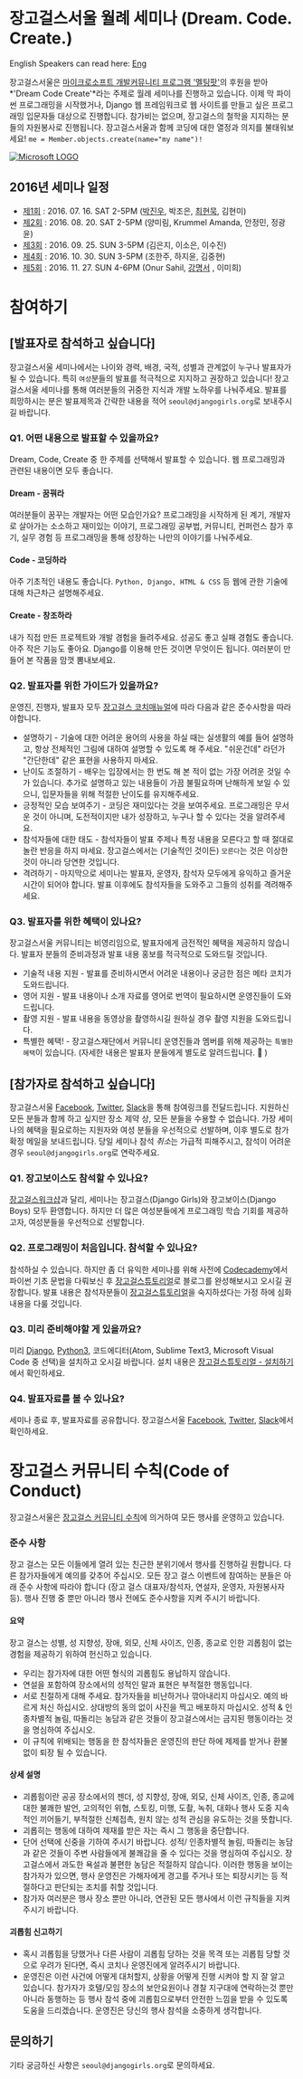 # 장고걸스서울 월례 세미나 (Dream. Code. Create.)
English Speakers can read here: [Eng](https://github.com/DjangoGirlsSeoul/seminar/blob/master/readme-en.md)

장고걸스서울은 [마이크로소프트 개발커뮤니티 프로그램 '멜팅팟'](https://www.microsoft.com/ko-kr/events/2016-5/meltingpot/default.aspx)의 후원을 받아 *'Dream Code Create'*라는 주제로 월례 세미나를 진행하고 있습니다. 이제 막 파이썬 프로그래밍을 시작했거나, Django 웹 프레임워크로 웹 사이트를 만들고 싶은 프로그래밍 입문자들 대상으로 진행합니다. 참가비는 없으며, 장고걸스의 철학을 지지하는 분들의 자원봉사로 진행됩니다. 장고걸스서울과 함께 코딩에 대한 열정과 의지를 불태워보세요! `me = Member.objects.create(name="my name")!`

[![Microsoft LOGO](http://4.bp.blogspot.com/-fbqmrO-y-6o/UDZv0b2tn6I/AAAAAAAAL5g/sI1SPQFjDdw/s1600/Microsoft+logo+2012.png)](https://www.microsoft.com/ko-kr/events/2016-5/meltingpot/default.aspx)

## 2016년 세미나 일정
- [제1회](https://github.com/DjangoGirlsSeoul/seminar/tree/master/2016-07) : 2016. 07. 16. SAT 2-5PM ([박진우](https://www.jinpark.net/), 박조은, [최현묵](http://jellyms.kr/), 김현미)
- [제2회](https://github.com/DjangoGirlsSeoul/seminar/tree/master/2016-08) : 2016. 08. 20. SAT 2-5PM (양미림, Krummel Amanda, 안정민, 정광윤)
- [제3회](https://github.com/DjangoGirlsSeoul/seminar/tree/master/2016-09) : 2016. 09. 25. SUN 3-5PM (김은지, 이소은, 이수진)
- [제4회](https://github.com/DjangoGirlsSeoul/seminar/tree/master/2016-10) : 2016. 10. 30. SUN 3-5PM (조한주, 하지윤, 김중현)
- [제5회](https://github.com/DjangoGirlsSeoul/seminar/tree/master/2016-11) : 2016. 11. 27. SUN 4-6PM (Onur Sahil, [강명서](http://leop0ld.github.io) , 이미희)

# 참여하기

## [발표자로 참석하고 싶습니다]
장고걸스서울 세미나에서는 나이와 경력, 배경, 국적, 성별과 관계없이 누구나 발표자가 될 수 있습니다. 특히 `여성`분들의 발표를 적극적으로 지지하고 권장하고 있습니다! 장고걸스서울 세미나를 통해 여러분들의 귀중한 지식과 개발 노하우를 나눠주세요. 발표를 희망하시는 분은 발표제목과 간략한 내용을 적어 `seoul@djangogirls.org`로 보내주시길 바랍니다.

### Q1. 어떤 내용으로 발표할 수 있을까요?
Dream, Code, Create 중 한 주제를 선택해서 발표할 수 있습니다. 웹 프로그래밍과 관련된 내용이면 모두 좋습니다.

#### Dream - 꿈꿔라
여러분들이 꿈꾸는 개발자는 어떤 모습인가요? 프로그래밍을 시작하게 된 계기, 개발자로 살아가는 소소하고 재미있는 이야기, 프로그래밍 공부법, 커뮤니티, 컨퍼런스 참가 후기, 실무 경험 등 프로그래밍을 통해 성장하는 나만의 이야기를 나눠주세요.

#### Code - 코딩하라
아주 기초적인 내용도 좋습니다. `Python, Django, HTML & CSS` 등 웹에 관한 기술에 대해 차근차근 설명해주세요.

#### Create - 창조하라
내가 직접 만든 프로젝트와 개발 경험을 들려주세요. 성공도 좋고 실패 경험도 좋습니다. 아주 작은 기능도 좋아요. Django를 이용해 만든 것이면 무엇이든 됩니다. 여러분이 만들어 본 작품을 맘껏 뽐내보세요.

### Q2. 발표자를 위한 가이드가 있을까요?
운영진, 진행자, 발표자 모두 [장고걸스 코치매뉴얼](http://coach.djangogirls.org/)에 따라 다음과 같은 준수사항을 따라야합니다.

* 설명하기 - 기술에 대한 어려운 용어의 사용을 하실 때는 실생활의 예를 들어 설명하고, 항상 전체적인 그림에 대하여 설명할 수 있도록 해 주세요. "쉬운건데" 라던가 "간단한데" 같은 표현을 사용하지 마세요.
* 난이도 조절하기 - 배우는 입장에서는 한 번도 해 본 적이 없는 가장 어려운 것일 수가 있습니다. 추가로 설명하고 있는 내용들이 가끔 불필요하며 난해하게 보일 수 있으니, 입문자들을 위해 적절한 난이도를 유지해주세요.
* 긍정적인 모습 보여주기 - 코딩은 재미있다는 것을 보여주세요. 프로그래밍은 무서운 것이 아니며, 도전적이지만 내가 성장하고, 누구나 할 수 있다는 것을 알려주세요.
* 참석자들에 대한 태도 - 참석자들이 발표 주제나 특정 내용을 모른다고 할 때 절대로 놀란 반응을 하지 마세요. 장고걸스에서는 (기술적인 것이든) `모른다`는 것은 이상한 것이 아니라 당연한 것입니다.
* 격려하기 - 마지막으로 세미나는 발표자, 운영자, 참석자 모두에게 유익하고 즐거운 시간이 되어야 합니다. 발표 이후에도 참석자들을 도와주고 그들의 성취를 격려해주세요.

### Q3. 발표자를 위한 혜택이 있나요?
장고걸스서울 커뮤니티는 비영리임으로, 발표자에게 금전적인 혜택을 제공하지 않습니다. 발표자 분들의 준비과정과 발표 내용 홍보를 적극적으로 도와드릴 것입니다.
* 기술적 내용 지원 - 발표를 준비하시면서 어려운 내용이나 궁금한 점은 메타 코치가 도와드립니다.
* 영어 지원 - 발표 내용이나 소개 자료를 영어로 번역이 필요하시면 운영진들이 도와드립니다.
* 촬영 지원 - 발표 내용을 동영상을 촬영하시길 원하실 경우 촬영 지원을 도와드립니다.
* 특별한 혜택! - 장고걸스재단에서 커뮤니티 운영진들과 멤버를 위해 제공하는 `특별한 혜택`이 있습니다. (자세한 내용은 발표자 분들에게 별도로 알려드립니다. :heartbeat: )

## [참가자로 참석하고 싶습니다]
장고걸스서울 [Facebook](https://www.facebook.com/djangogirlsseoul/), [Twitter](https://twitter.com/djangogirlseoul), [Slack](https://djangogirlsseoul.slack.com)을 통해 참여링크를 전달드립니다.
지원하신 모든 분들과 함께 하고 싶지만 장소 제약 상, 모든 분들을 수용할 수 없습니다. 가장 세미나의 혜택을 필요로하는 지원자와 여성 분들을 우선적으로 선발하며, 이후 별도로 참가 확정 메일을 보내드립니다. 당일 세미나 참석 *취소*는 가급적 피해주시고, 참석이 어려운 경우 `seoul@djangogirls.org`로 연락주세요.

### Q1. 장고보이스도 참석할 수 있나요?
[장고걸스워크샵](https://djangogirls.org/)과 달리, 세미나는 장고걸스(Django Girls)와 장고보이스(Django Boys) 모두 환영합니다. 하지만 더 많은 여성분들에게 프로그래밍 학습 기회를 제공하고자, 여성분들을 우선적으로 선발합니다.

### Q2. 프로그래밍이 처음입니다. 참석할 수 있나요?
참석하실 수 있습니다. 하지만 좀 더 유익한 세미나를 위해 사전에 [Codecademy](https://www.codecademy.com)에서 파이썬 기초 문법을 다뤄보신 후 [장고걸스튜토리얼](http://tutorial.djangogirls.org/)로 블로그를 완성해보시고 오시길 권장합니다. 발표 내용은 참석자분들이 [장고걸스튜토리얼](http://tutorial.djangogirls.org/)을 숙지하셨다는 가정 하에 심화내용을 다룰 것입니다.

### Q3. 미리 준비해야할 게 있을까요?
미리 [Django](https://www.djangoproject.com/), [Python3](https://www.python.org/downloads/), 코드에디터(Atom, Sublime Text3, Microsoft Visual Code 중 선택)을 설치하고 오시길 바랍니다. 설치 내용은 [장고걸스튜토리얼 - 설치하기](http://tutorial.djangogirls.org/ko/installation/)에서 확인하세요.

### Q4. 발표자료를 볼 수 있나요?
세미나 종료 후, 발표자료를 공유합니다. 장고걸스서울 [Facebook](https://www.facebook.com/djangogirlsseoul/), [Twitter](https://twitter.com/djangogirlseoul), [Slack](https://djangogirlsseoul.slack.com)에서 확인하세요.

# 장고걸스 커뮤니티 수칙(Code of Conduct)
장고걸스서울은 [장고걸스 커뮤니티 수칙](https://djangogirls.org/pages/coc/)에 의거하여 모든 행사를 운영하고 있습니다.

### 준수 사항
장고 걸스는 모든 이들에게 열려 있는 친근한 분위기에서 행사를 진행하길 원합니다. 다른 참가자들에게 예의를 갖추어 주십시오.
모든 장고 걸스 이벤트에 참여하는 분들은 아래 준수 사항에 따라야 합니다 (장고 걸스 대표자/참석자, 연설자, 운영자, 자원봉사자 등). 행사 진행 중 뿐만 아니라 행사 전에도 준수사항을 지켜 주시기 바랍니다.

#### 요약
장고 걸스는 성별, 성 지향성, 장애, 외모, 신체 사이즈, 인종, 종교로 인한 괴롭힘이 없는 경험을 제공하기 위하여 헌신하고 있습니다.
- 우리는 참가자에 대한 어떤 형식의 괴롭힘도 용납하지 않습니다.
- 연설을 포함하여 장소에서의 성적인 말과 표현은 부적절한 행동입니다.
- 서로 친절하게 대해 주세요. 참가자들을 비난하거나 깎아내리지 마십시오. 예의 바르게 처신 하십시오. 상대방의 동의 없이 사진을 찍고 배포하지 마십시오. 성적 & 인종차별적 놀림, 따돌리는 농담과 같은 것들이 장고걸스에서는 금지된 행동이라는 것을 명심하여 주십시오.
- 이 규칙에 위배되는 행동을 한 참석자들은 운영진의 판단 하에 제제를 받거나 환불 없이 퇴장 될 수 있습니다.

#### 상세 설명
- 괴롭힘이란 공공 장소에서의 젠더, 성 지향성, 장애, 외모, 신체 사이즈, 인종, 종교에 대한 불쾌한 발언, 고의적인 위협, 스토킹, 미행, 도촬, 녹취, 대화나 행사 도중 지속적인 끼어들기, 부적절한 신체접촉, 원치 않는 성적 관심을 유도하는 것을 뜻합니다.  
- 괴롭히는 행동에 대하여 제재를 받은 자는 즉시 그 행동을 중단합니다.
- 단어 선택에 신중을 기하여 주시기 바랍니다. 성적/ 인종차별적 놀림, 따돌리는 농담과 같은 것들이 주변 사람들에게 불쾌감을 줄 수 있다는 것을 명심하여 주십시오. 장고걸스에서 과도한 욕설과 불편한 농담은 적절하지 않습니다.
이러한 행동을 보이는 참가자가 있으면, 행사 운영진은 가해자에게 경고를 주거나 또는 퇴장시키는 등 적절하다고 판단되는 조치를 취할 것입니다.
- 참가자 여러분은 행사 장소 뿐만 아니라, 연관된 모든 행사에서 이런 규칙들을 지켜 주시기 바랍니다.

#### 괴롭힘 신고하기
- 혹시 괴롭힘을 당했거나 다른 사람이 괴롭힘 당하는 것을 목격 또는 괴롭힘 당할 것으로 우려가 된다면, 즉시 코치나 운영진에게 알려주시기 바랍니다.
- 운영진은 이런 사건에 어떻게 대처할지, 상황을 어떻게 진행 시켜야 할 지 잘 알고 있습니다. 참가자가 호텔/모임 장소의 보안요원이나 경찰 지구대에 연락하는것 뿐만 아니라 동행하는 등 행사 참석 중에 괴롭힘으로부터 안전한 느낌을 받을 수 있도록 도움을 드리겠습니다. 운영진은 당신의 행사 참석을 소중하게 생각합니다.

## 문의하기
기타 궁금하신 사항은 `seoul@djangogirls.org`로 문의하세요.
